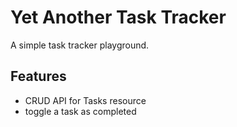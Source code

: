 # Yet Another Task Tracker

A simple task tracker playground.

## Features

- CRUD API for Tasks resource
- toggle a task as completed